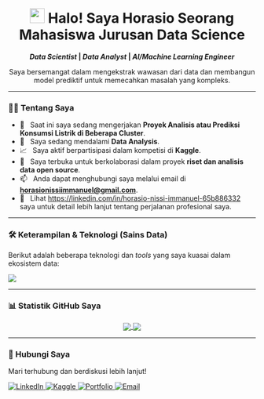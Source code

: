 <h1 align="center">
  <img src="https://raw.githubusercontent.com/MartinHeinz/MartinHeinz/master/wave.gif" width="30px"> Halo! Saya Horasio Seorang Mahasiswa Jurusan Data Science
</h1>

<p align="center">
  <strong>
    <i>Data Scientist</i> | <i>Data Analyst</i> | <i>AI/Machine Learning Engineer</i>
  </strong>
</p>

<p align="center">
  Saya bersemangat dalam mengekstrak wawasan dari data dan membangun model prediktif untuk memecahkan masalah yang kompleks.
</p>

---

### 👨‍💻 Tentang Saya

- 🔭 &nbsp; Saat ini saya sedang mengerjakan **Proyek Analisis atau Prediksi Konsumsi Listrik di Beberapa Cluster**.
- 🌱 &nbsp; Saya sedang mendalami **Data Analysis**.
- 📈 &nbsp; Saya aktif berpartisipasi dalam kompetisi di **Kaggle**.
- 🤝 &nbsp; Saya terbuka untuk berkolaborasi dalam proyek **riset dan analisis data open source**.
- 📫 &nbsp; Anda dapat menghubungi saya melalui email di **horasionissiimmanuel@gmail.com**.
- 📄 &nbsp; Lihat https://linkedin.com/in/horasio-nissi-immanuel-65b886332 saya untuk detail lebih lanjut tentang perjalanan profesional saya.

---

### 🛠️ Keterampilan & Teknologi (Sains Data)

Berikut adalah beberapa teknologi dan *tools* yang saya kuasai dalam ekosistem data:

<p align="left">
  <a href="https://skillicons.dev">
    <img src="https://skillicons.dev/icons?i=python,r,sql,jupyter,numpy,pandas,scikitlearn,tensorflow,pytorch,keras,matplotlib,seaborn,tableau,powerbi,git,docker,aws,gcp,bash&perline=10" />
  </a>
</p>

---

### 📊 Statistik GitHub Saya

<p align="center">
  <a href="https://github.com/anuraghazra/github-readme-stats">
    <img align="center" src="https://github-readme-stats.vercel.app/api?username=HorasioGit&show_icons=true&theme=tokyonight&locale=id" />
  </a>
  <a href="https://github.com/anuraghazra/github-readme-stats">
    <img align="center" src="https://github-readme-stats.vercel.app/api/top-langs?username=HorasioGit&layout=compact&theme=tokyonight&locale=id" />
  </a>
</p>

---

### 🔗 Hubungi Saya

Mari terhubung dan berdiskusi lebih lanjut!

<p align="left">
  <a href="https://linkedin.com/in/horasio-nissi-immanuel-65b886332" target="_blank">
    <img src="https://img.shields.io/badge/LinkedIn-0077B5?style=for-the-badge&logo=linkedin&logoColor=white" alt="LinkedIn" />
  </a>
  <a href="https://www.kaggle.com/horasionissiimmanuel" target="_blank">
    <img src="https://img.shields.io/badge/Kaggle-20BEFF?style=for-the-badge&logo=Kaggle&logoColor=white" alt="Kaggle" />
  </a>
  <a href="https://horasiogit.github.io/Horasio-Portofolio" target="_blank">
    <img src="https://img.shields.io/badge/Portofolio-000000?style=for-the-badge&logo=About.me&logoColor=white" alt="Portfolio" />
  </a>
  <a href="mailto:horasionissiimmanuel@gmail.com" target="_blank">
    <img src="https://img.shields.io/badge/Email-D14836?style=for-the-badge&logo=gmail&logoColor=white" alt="Email" />
  </a>
</p>
